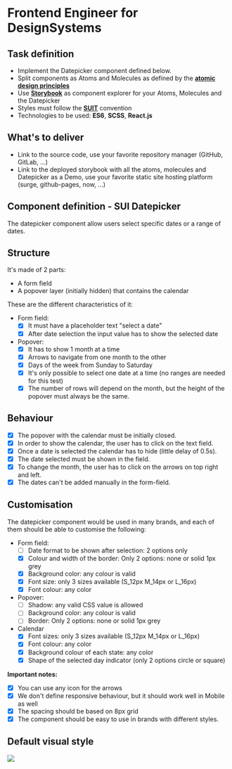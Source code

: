 # Frontend Engineer for DesignSystems

## Task definition

- Implement the Datepicker component defined below.
- Split components as Atoms and Molecules as defined by the [**atomic design principles**](https://bradfrost.com/blog/post/atomic-web-design/)
- Use [**Storybook**](https://storybook.js.org/) as component explorer for your Atoms, Molecules and the Datepicker
- Styles must follow the [**SUIT**](https://github.com/suitcss/suit/blob/master/doc/naming-conventions.md) convention
- Technologies to be used: **ES6**, **SCSS**, **React.js**

## What's to deliver

- Link to the source code, use your favorite repository manager (GitHub, GitLab, ...)
- Link to the deployed storybook with all the atoms, molecules and Datepicker as a Demo, use your favorite static site hosting platform (surge, github-pages, now, ...)

## Component definition - SUI Datepicker

The datepicker component allow users select specific dates or a range of dates.

## Structure

It's made of 2 parts:

- A form field
- A popover layer (initially hidden) that contains the calendar

These are the different characteristics of it:

- Form field:
	- [x] It must have a placeholder text "select a date"
	- [x] After date selection the input value has to show the selected date
- Popover:
	- [x] It has to show 1 month at a time
	- [x] Arrows to navigate from one month to the other
	- [x] Days of the week from Sunday to Saturday
	- [x] It's only possible to select one date at a time (no ranges are needed for this test)
	- [x] The number of rows will depend on the month, but the height of the popover must always be the same.

## Behaviour

- [x] The popover with the calendar must be initially closed.
- [x] In order to show the calendar, the user has to click on the text field.
- [x] Once a date is selected the calendar has to hide (little delay of 0.5s).
- [x] The date selected must be shown in the field.
- [x] To change the month, the user has to click on the arrows on top right and left.
- [x] The dates can't be added manually in the form-field.

## Customisation

The datepicker component would be used in many brands, and each of them should be able to customise the following:

- Form field:
	- [ ] Date format to be shown after selection: 2 options only
	- [x] Colour and width of the border: Only 2 options: none or solid 1px grey
	- [x] Background color: any colour is valid
	- [x] Font size: only 3 sizes available (S_12px M_14px or L_16px)
	- [x] Font colour: any color
- Popover:
	- [ ] Shadow: any valid CSS value is allowed
	- [ ] Background color: any colour is valid
	- [ ] Border: Only 2 options: none or solid 1px grey
- Calendar
	- [x] Font sizes: only 3 sizes available (S_12px M_14px or L_16px)
	- [x] Font colour: any color
	- [x] Background colour of each state: any color
	- [x] Shape of the selected day indicator (only 2 options circle or square)

**Important notes:**

- [x] You can use any icon for the arrows
- [x] We don't define responsive behaviour, but it should work well in Mobile as well
- [x] The spacing should be based on 8px grid
- [x] The component should be easy to use in brands with different styles.

## Default visual style

![](https://paper-attachments.dropbox.com/s_5E16DF4258C3C0988EF484789BFF25C85D24B1C1AF84DD1A574A9E387A222915_1570002946159_DatePicker+for+Test.jpg)